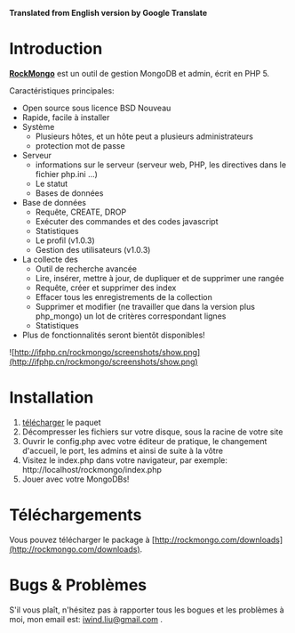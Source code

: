 

**Translated from English version by Google Translate**

# Introduction #

**[RockMongo](rock_mongo_fr.md)** est un outil de gestion MongoDB et admin, écrit en PHP 5.

Caractéristiques principales:
  * Open source sous licence BSD Nouveau
  * Rapide, facile à installer
  * Système
    * Plusieurs hôtes, et un hôte peut a plusieurs administrateurs
    * protection mot de passe
  * Serveur
    * informations sur le serveur (serveur web, PHP, les directives dans le fichier php.ini ...)
    * Le statut
    * Bases de données
  * Base de données
    * Requête, CREATE, DROP
    * Exécuter des commandes et des codes javascript
    * Statistiques
    * Le profil (v1.0.3)
    * Gestion des utilisateurs (v1.0.3)
  * La collecte des
    * Outil de recherche avancée
    * Lire, insérer, mettre à jour, de dupliquer et de supprimer une rangée
    * Requête, créer et supprimer des index
    * Effacer tous les enregistrements de la collection
    * Supprimer et modifier (ne travailler que dans la version plus php\_mongo) un lot de critères correspondant lignes
    * Statistiques
  * Plus de fonctionnalités seront bientôt disponibles!

![http://ifphp.cn/rockmongo/screenshots/show.png](http://ifphp.cn/rockmongo/screenshots/show.png)


# Installation #

  1. [télécharger](http://rockmongo.com/downloads) le paquet
  1. Décompresser les fichiers sur votre disque, sous la racine de votre site
  1. Ouvrir le config.php avec votre éditeur de pratique, le changement d'accueil, le port, les admins et ainsi de suite à la vôtre
  1. Visitez le index.php dans votre navigateur, par exemple: http://localhost/rockmongo/index.php
  1. Jouer avec votre MongoDBs!

# Téléchargements #

Vous pouvez télécharger le package à [http://rockmongo.com/downloads](http://rockmongo.com/downloads).

# Bugs & Problèmes #

S'il vous plaît, n'hésitez pas à rapporter tous les bogues et les problèmes à moi, mon email est: iwind.liu@gmail.com .